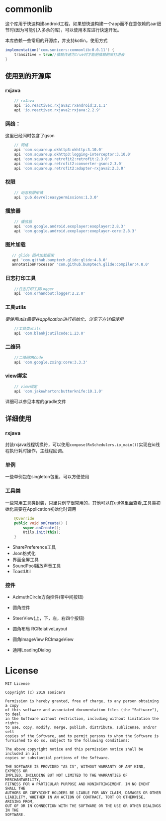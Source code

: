 # commonlib

这个库用于快速构建android工程，如果想快速构建一个app而不在意依赖的aar细节时(因为可能引入多余的库)，可以使用本库进行快速开发。

本库依赖一些常用的开源库，并支持kotlin，使用方式

```groovy
implementation('com.sonicers:commonlib:0.0.11') {
    transitive = true//依赖传递为true时才能把依赖的库打进去
}
```

## 使用到的开源库

### rxjava

```groovy
    // rxJava
    api 'io.reactivex.rxjava2:rxandroid:2.1.1'
    api 'io.reactivex.rxjava2:rxjava:2.2.9'
```

### 网络：

这里已经同时包含了gson

```groovy
    // 网络
    api 'com.squareup.okhttp3:okhttp:3.10.0'
    api 'com.squareup.okhttp3:logging-interceptor:3.10.0'
    api 'com.squareup.retrofit2:retrofit:2.3.0'
    api 'com.squareup.retrofit2:converter-gson:2.3.0'
    api 'com.squareup.retrofit2:adapter-rxjava2:2.3.0'
```

### 权限

```groovy
    // 动态权限申请
    api 'pub.devrel:easypermissions:1.3.0'
```

### 播放器

```groovy
    // 播放器
    api 'com.google.android.exoplayer:exoplayer:2.8.3'
    api 'com.google.android.exoplayer:exoplayer-core:2.8.3'
```

### 图片加载

 ```groovy
    // glide 图片加载框架
    api 'com.github.bumptech.glide:glide:4.8.0'
    annotationProcessor 'com.github.bumptech.glide:compiler:4.8.0'
 ```

### 日志打印工具

```groovy
    //日志打印工具logger
    api 'com.orhanobut:logger:2.2.0'
```

### 工具utils

*要使用utils需要在application进行初始化，详见下方详细使用*

```groovy
    //工具类utils
    api 'com.blankj:utilcode:1.23.0'
```

### 二维码

```groovy
    //二维码QRCode
    api 'com.google.zxing:core:3.3.3'
```

### view绑定

```groovy
    // view绑定
    api 'com.jakewharton:butterknife:10.1.0'
```

详细可以参见本库的gradle文件

## 详细使用

### rxjava

封装rxjava线程切换符，可以使用`compose(RxSchedulers.io_main())`实现在io线程执行耗时操作，主线程回调。

### 单例

一些单例包在singleton包里，可以方便使用

### 工具类

一些常用工具类封装，只里只例举很常用的，其他可以在util包里面查看,工具类初始化需要在Application初始化时调用

```java
    @Override
    public void onCreate() {
        super.onCreate();
        Utils.init(this);
    }
```



- SharePreference工具
- Json格式化
- 界面全屏工具
- SoundPool播放声音工具
- ToastUtil

### 控件

- AzimuthCircle方向控件(带中间按钮)

- 圆角控件

- SteerView(上，下，左，右四个按钮)

- 圆角布局 RCRelativeLayout

- 圆角ImageView RCImageView

- 通用LoadingDialog

# License

```
MIT License

Copyright (c) 2019 sonicers

Permission is hereby granted, free of charge, to any person obtaining a copy
of this software and associated documentation files (the "Software"), to deal
in the Software without restriction, including without limitation the rights
to use, copy, modify, merge, publish, distribute, sublicense, and/or sell
copies of the Software, and to permit persons to whom the Software is
furnished to do so, subject to the following conditions:

The above copyright notice and this permission notice shall be included in all
copies or substantial portions of the Software.

THE SOFTWARE IS PROVIDED "AS IS", WITHOUT WARRANTY OF ANY KIND, EXPRESS OR
IMPLIED, INCLUDING BUT NOT LIMITED TO THE WARRANTIES OF MERCHANTABILITY,
FITNESS FOR A PARTICULAR PURPOSE AND NONINFRINGEMENT. IN NO EVENT SHALL THE
AUTHORS OR COPYRIGHT HOLDERS BE LIABLE FOR ANY CLAIM, DAMAGES OR OTHER
LIABILITY, WHETHER IN AN ACTION OF CONTRACT, TORT OR OTHERWISE, ARISING FROM,
OUT OF OR IN CONNECTION WITH THE SOFTWARE OR THE USE OR OTHER DEALINGS IN THE
SOFTWARE.
```